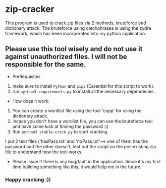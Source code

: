 # zip-cracker

This program is used to crack zip files via 2 methods, bruteforce and dictionary attack. The bruteforce using catchphrases is using the zydra framework, which has been
incorporated into my python application.

## Please use this tool wisely and do not use it against unauthorized files. I will not be responsible for the same.

- PreRequisites
1. make sure to install `Python` and `pip3` (Essential for this script to work).
2. run `python3 requirements.py` to install all the necessary dependecies.

- How does it work:
1. You can create a wordlist file using the tool 'cupp' for using the dictionary attack.
2. Incase you don't have a wordlist file, you can use the bruteforce tool and have some luck at finding the password :))
3. Run `python3 stable-crack.py` to start cracking.

I put 2 text files ('hasPass.txt' and 'noPass.txt'--> one of them has the password and the other doesn't, test out the script on the pre-existing zip file to understand how the tool works.

- Please issue if there is any bug/fault in the application. Since it's my first time building something like this, it would help me in the future.

### Happy cracking :))
